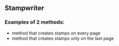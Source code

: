 ## Stampwriter
### Examples of 2 methods:
- method that creates stamps on every page
- method that creates stamps only on the last page